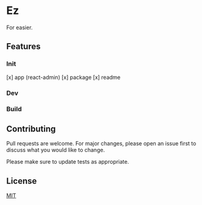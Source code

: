 # Ez

For easier.

## Features

### Init

[x] app (react-admin)
[x] package
[x] readme

### Dev

### Build

## Contributing

Pull requests are welcome. For major changes, please open an issue first to discuss what you would like to change.

Please make sure to update tests as appropriate.

## License

[MIT](https://choosealicense.com/licenses/mit/)
